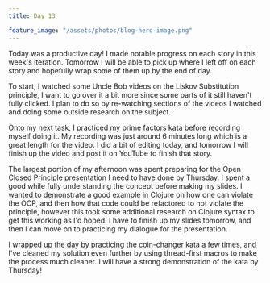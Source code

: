 ```yaml
---
title: Day 13

feature_image: "/assets/photos/blog-hero-image.png"
---
```


Today was a productive day! I made notable progress on each story in this week's iteration.
Tomorrow I will be able to pick up where I left off on each story and hopefully wrap some of them up by
the end of day.

To start, I watched some Uncle Bob videos on the Liskov Substitution principle, I want to go over it a bit more since
some parts of it still haven't fully clicked. I plan to do so by re-watching sections of the videos I watched and doing
some outside research on the subject.

Onto my next task, I practiced my prime factors kata before recording myself doing it. My recording was just around 6
minutes long which is a great length for the video. I did a bit of editing today, and tomorrow I will finish up the
video
and post it on YouTube to finish that story.

The largest portion of my afternoon was spent preparing for the Open Closed Principle presentation I need to have
done by Thursday. I spent a good while fully understanding the concept before making my slides. I wanted to
demonstrate a good example in Clojure on how one can violate the OCP, and then how that code could be refactored to not
violate the principle, however this took some additional research on Clojure syntax to get this working as I'd hoped.
I have to finish up my slides tomorrow, and then I can move on to practicing my dialogue for the presentation.

I wrapped up the day by practicing the coin-changer kata a few times, and I've cleaned my solution even further by using
thread-first macros to make the process much cleaner. I will have a strong demonstration of the kata by Thursday!
